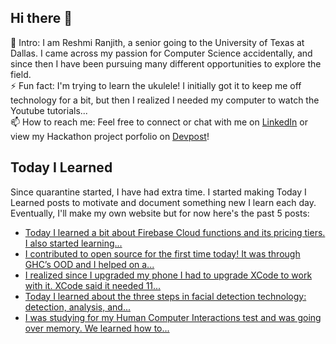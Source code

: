 ## Hi there 👋

🔭  Intro: I am Reshmi Ranjith, a senior going to the University of Texas at Dallas. I came across my passion for Computer Science accidentally, and since then I have been pursuing many different opportunities to explore the field.
<br/> ⚡ Fun fact: I'm trying to learn the ukulele! I initially got it to keep me off technology for a bit, but then I realized I needed my computer to watch the Youtube tutorials...
<br/>📫  How to reach me: Feel free to connect or chat with me on [LinkedIn](https://www.linkedin.com/in/reshmi-ranjith/) or view my Hackathon project porfolio on [Devpost](https://devpost.com/ReshmiCode)!

## Today I Learned

Since quarantine started, I have had extra time. I started making Today I Learned posts to motivate and document something new I learn each day. Eventually, I'll make my own website but for now here's the past 5 posts:

<!-- BLOG-POST-LIST:START -->
- [Today I learned a bit about Firebase Cloud functions and its pricing tiers. I also started learning...](https://simplyprogramming.tumblr.com/post/630923356375564289)
- [I contributed to open source for the first time today! It was through GHC’s OOD and I helped on a...](https://simplyprogramming.tumblr.com/post/630886815633670144)
- [I realized since I upgraded my phone I had to upgrade XCode to work with it. XCode said it needed 11...](https://simplyprogramming.tumblr.com/post/630748042978590720)
- [Today I learned about the three steps in facial detection technology: detection, analysis, and...](https://simplyprogramming.tumblr.com/post/630556845276315648)
- [I was studying for my Human Computer Interactions test and was going over memory. We learned how to...](https://simplyprogramming.tumblr.com/post/630473340016017408)
<!-- BLOG-POST-LIST:END -->

<!--
**ReshmiCode/ReshmiCode** is a ✨ _special_ ✨ repository because its `README.md` (this file) appears on your GitHub profile.

Here are some ideas to get you started:

- 🔭 I’m currently working on ...
- 🌱 I’m currently learning ...
- 👯 I’m looking to collaborate on ...
- 🤔 I’m looking for help with ...
- 💬 Ask me about ...
- 📫 How to reach me: ...
- 😄 Pronouns: ...
- ⚡ Fun fact: ...
-->
